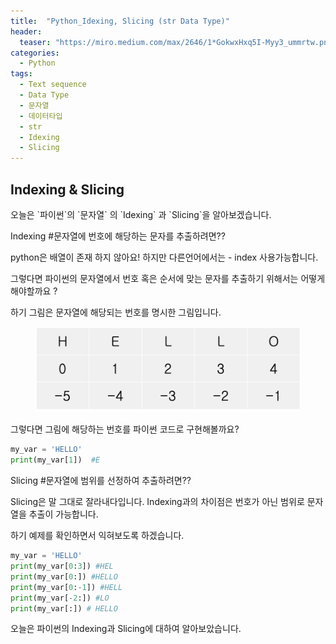 ```yaml
---
title:  "Python_Idexing, Slicing (str Data Type)"
header:
  teaser: "https://miro.medium.com/max/2646/1*GokwxHxq5I-Myy3_ummrtw.png"
categories: 
  - Python
tags:
  - Text sequence
  - Data Type
  - 문자열
  - 데이터타입
  - str
  - Idexing
  - Slicing
---
```

<h2>Indexing & Slicing</h2>
오늘은 `파이썬`의 `문자열` 의 `Idexing` 과 `Slicing`을 알아보겠습니다.

Indexing #문자열에 번호에 해당하는 문자를 추출하려면?? 

python은 배열이 존재 하지 않아요! 하지만 다른언어에서는 - index 사용가능합니다.

그렇다면 파이썬의 문자열에서 번호 혹은 순서에 맞는 문자를 추출하기 위해서는 어떻게 해야할까요 ?

하기 그림은 문자열에 해당되는 번호를 명시한 그림입니다. 

<figure>
	<img src="/assets/image/index_table.png">
</figure>

그렇다면 그림에 해당하는 번호를 파이썬 코드로 구현해볼까요?

``` python
my_var = 'HELLO'
print(my_var[1])  #E
```

Slicing #문자열에 범위를 선정하여 추출하려면??

Slicing은 말 그대로 잘라내다입니다. Indexing과의 차이점은 번호가 아닌 범위로 문자열을 추출이 가능합니다.

하기 예제를 확인하면서 익혀보도록 하겠습니다.

``` python
my_var = 'HELLO'
print(my_var[0:3]) #HEL
print(my_var[0:]) #HELLO
print(my_var[0:-1]) #HELL
print(my_var[-2:]) #LO
print(my_var[:]) # HELLO

```

오늘은 파이썬의 Indexing과 Slicing에 대하여 알아보았습니다.